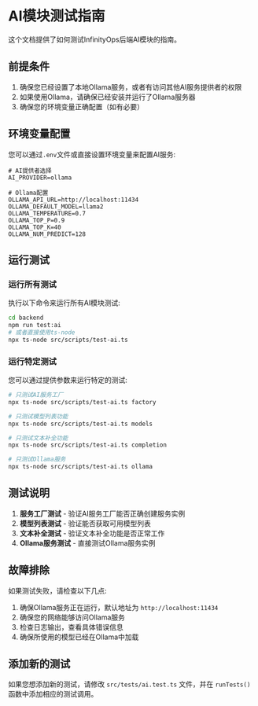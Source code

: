 # AI模块测试指南

这个文档提供了如何测试InfinityOps后端AI模块的指南。

## 前提条件

1. 确保您已经设置了本地Ollama服务，或者有访问其他AI服务提供者的权限
2. 如果使用Ollama，请确保已经安装并运行了Ollama服务器
3. 确保您的环境变量正确配置（如有必要）

## 环境变量配置

您可以通过`.env`文件或直接设置环境变量来配置AI服务:

```dotenv
# AI提供者选择
AI_PROVIDER=ollama

# Ollama配置
OLLAMA_API_URL=http://localhost:11434
OLLAMA_DEFAULT_MODEL=llama2
OLLAMA_TEMPERATURE=0.7
OLLAMA_TOP_P=0.9
OLLAMA_TOP_K=40
OLLAMA_NUM_PREDICT=128
```

## 运行测试

### 运行所有测试

执行以下命令来运行所有AI模块测试:

```bash
cd backend
npm run test:ai
# 或者直接使用ts-node
npx ts-node src/scripts/test-ai.ts
```

### 运行特定测试

您可以通过提供参数来运行特定的测试:

```bash
# 只测试AI服务工厂
npx ts-node src/scripts/test-ai.ts factory

# 只测试模型列表功能
npx ts-node src/scripts/test-ai.ts models

# 只测试文本补全功能
npx ts-node src/scripts/test-ai.ts completion

# 只测试Ollama服务
npx ts-node src/scripts/test-ai.ts ollama
```

## 测试说明

1. **服务工厂测试** - 验证AI服务工厂能否正确创建服务实例
2. **模型列表测试** - 验证能否获取可用模型列表
3. **文本补全测试** - 验证文本补全功能是否正常工作
4. **Ollama服务测试** - 直接测试Ollama服务实例

## 故障排除

如果测试失败，请检查以下几点:

1. 确保Ollama服务正在运行，默认地址为 `http://localhost:11434`
2. 确保您的网络能够访问Ollama服务
3. 检查日志输出，查看具体错误信息
4. 确保所使用的模型已经在Ollama中加载

## 添加新的测试

如果您想添加新的测试，请修改 `src/tests/ai.test.ts` 文件，并在 `runTests()` 函数中添加相应的测试调用。 